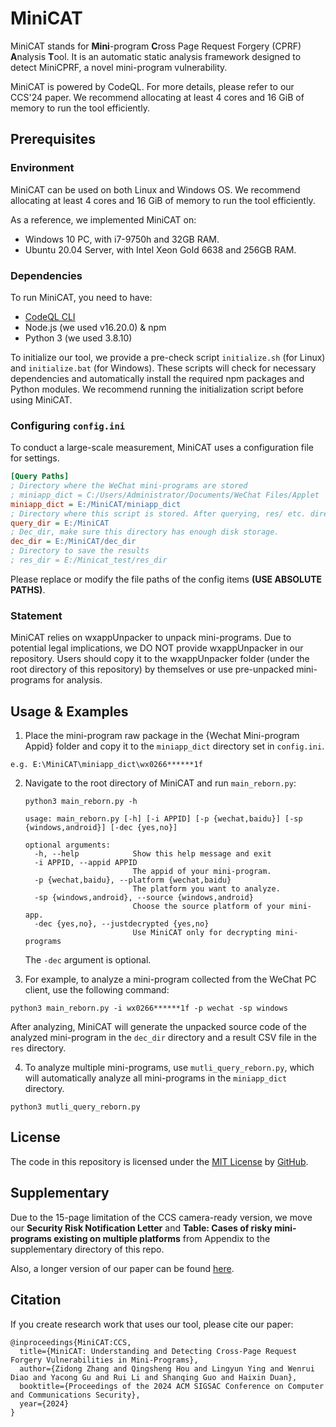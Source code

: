 # MiniCAT

MiniCAT stands for **Mini**-program **C**ross Page Request Forgery (CPRF) **A**nalysis **T**ool. It is an automatic static analysis framework designed to detect MiniCPRF, a novel mini-program vulnerability.

MiniCAT is powered by CodeQL. For more details, please refer to our CCS'24 paper. We recommend allocating at least 4 cores and 16 GiB of memory to run the tool efficiently.

## Prerequisites

### Environment

MiniCAT can be used on both Linux and Windows OS. We recommend allocating at least 4 cores and 16 GiB of memory to run the tool efficiently.

As a reference, we implemented MiniCAT on:

- Windows 10 PC, with i7-9750h and 32GB RAM.
- Ubuntu 20.04 Server, with Intel Xeon Gold 6638 and 256GB RAM.

### Dependencies

To run MiniCAT, you need to have:

- [CodeQL CLI](https://github.com/github/codeql)
- Node.js (we used v16.20.0) & npm
- Python 3 (we used 3.8.10)

To initialize our tool, we provide a pre-check script `initialize.sh` (for Linux) and `initialize.bat` (for Windows). These scripts will check for necessary dependencies and automatically install the required npm packages and Python modules. We recommend running the initialization script before using MiniCAT.

### Configuring `config.ini`

To conduct a large-scale measurement, MiniCAT uses a configuration file for settings.

```ini
[Query Paths]
; Directory where the WeChat mini-programs are stored
; miniapp_dict = C:/Users/Administrator/Documents/WeChat Files/Applet
miniapp_dict = E:/MiniCAT/miniapp_dict
; Directory where this script is stored. After querying, res/ etc. directories will be generated here
query_dir = E:/MiniCAT
; Dec_dir, make sure this directory has enough disk storage.
dec_dir = E:/MiniCAT/dec_dir
; Directory to save the results
; res_dir = E:/Minicat_test/res_dir
```

Please replace or modify the file paths of the config items **(USE ABSOLUTE PATHS)**.

### Statement

MiniCAT relies on wxappUnpacker to unpack mini-programs. Due to potential legal implications, we DO NOT provide wxappUnpacker in our repository. Users should copy it to the wxappUnpacker folder (under the root directory of this repository) by themselves or use pre-unpacked mini-programs for analysis.

## Usage & Examples

1. Place the mini-program raw package in the {Wechat Mini-program Appid} folder and copy it to the `miniapp_dict` directory set in `config.ini`.

  ```
  e.g. E:\MiniCAT\miniapp_dict\wx0266******1f
  ```

2. Navigate to the root directory of MiniCAT and run `main_reborn.py`:

   ```
   python3 main_reborn.py -h
   ```

   ```
   usage: main_reborn.py [-h] [-i APPID] [-p {wechat,baidu}] [-sp {windows,android}] [-dec {yes,no}]

   optional arguments:
     -h, --help            Show this help message and exit
     -i APPID, --appid APPID
                           The appid of your mini-program.
     -p {wechat,baidu}, --platform {wechat,baidu}
                           The platform you want to analyze.
     -sp {windows,android}, --source {windows,android}
                           Choose the source platform of your mini-app.
     -dec {yes,no}, --justdecrypted {yes,no}
                           Use MiniCAT only for decrypting mini-programs
   ```

   The `-dec` argument is optional.

3. For example, to analyze a mini-program collected from the WeChat PC client, use the following command:

  ```
  python3 main_reborn.py -i wx0266******1f -p wechat -sp windows
  ```

After analyzing, MiniCAT will generate the unpacked source code of the analyzed mini-program in the `dec_dir` directory and a result CSV file in the `res` directory.

4. To analyze multiple mini-programs, use `mutli_query_reborn.py`, which will automatically analyze all mini-programs in the `miniapp_dict` directory.

```
python3 mutli_query_reborn.py
```

## License

The code in this repository is licensed under the [MIT License](https://github.com/github/codeql/blob/main/LICENSE) by [GitHub](https://github.com/).

## Supplementary

Due to the 15-page limitation of the CCS camera-ready version, we move our **Security Risk Notification Letter** and **Table: Cases of risky mini-programs existing on multiple platforms** from Appendix to the supplementary directory of this repo.

Also, a longer version of our paper can be found [here](https://kee1ongz.github.io/paper/ccs24-zhang.pdf).

## Citation

If you create research work that uses our tool, please cite our paper:

```
@inproceedings{MiniCAT:CCS,
  title={MiniCAT: Understanding and Detecting Cross-Page Request Forgery Vulnerabilities in Mini-Programs},
  author={Zidong Zhang and Qingsheng Hou and Lingyun Ying and Wenrui Diao and Yacong Gu and Rui Li and Shanqing Guo and Haixin Duan},
  booktitle={Proceedings of the 2024 ACM SIGSAC Conference on Computer and Communications Security},
  year={2024}
}
```